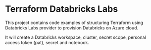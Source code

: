 # Terraform Databricks Labs

This project contains code examples of structuring Terraform using Databricks Labs provider to provision Databricks on Azure cloud.  

It will create a Databricks workspace, cluster, secret scope, personal access token (pat), secret and notebook.  